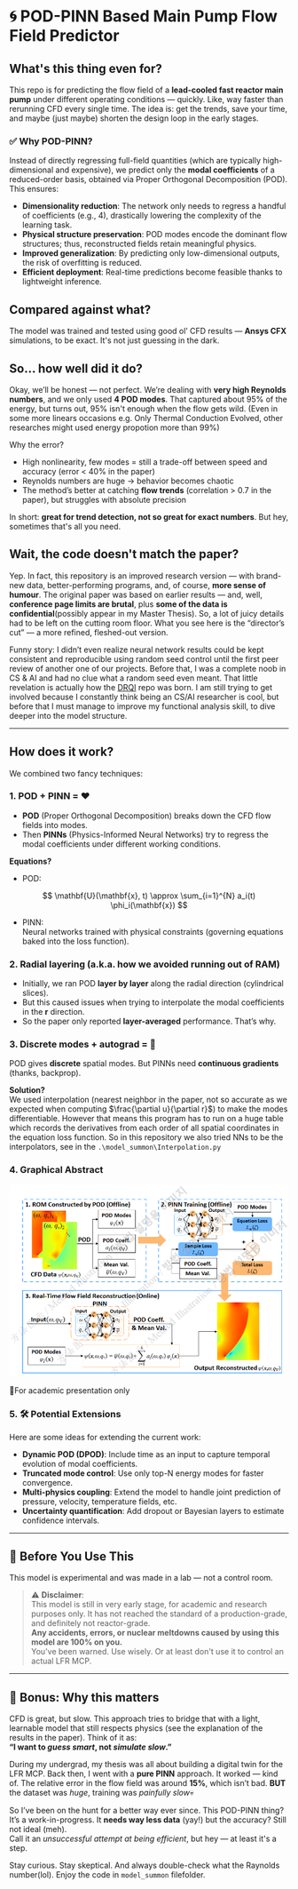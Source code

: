 # 🌀 POD-PINN Based Main Pump Flow Field Predictor

## What's this thing even for?

This repo is for predicting the flow field of a **lead-cooled fast reactor main pump** under different operating conditions — quickly. Like, way faster than rerunning CFD every single time. The idea is: get the trends, save your time, and maybe (just maybe) shorten the design loop in the early stages.


### ✅ Why POD-PINN?

Instead of directly regressing full-field quantities (which are typically high-dimensional and expensive), we predict only the **modal coefficients** of a reduced-order basis, obtained via Proper Orthogonal Decomposition (POD). This ensures:

- **Dimensionality reduction**: The network only needs to regress a handful of coefficients (e.g., 4), drastically lowering the complexity of the learning task.
- **Physical structure preservation**: POD modes encode the dominant flow structures; thus, reconstructed fields retain meaningful physics.
- **Improved generalization**: By predicting only low-dimensional outputs, the risk of overfitting is reduced.
- **Efficient deployment**: Real-time predictions become feasible thanks to lightweight inference.

## Compared against what?

The model was trained and tested using good ol’ CFD results — **Ansys CFX** simulations, to be exact. It's not just guessing in the dark.

## So... how well did it do?

Okay, we’ll be honest — not perfect. We’re dealing with **very high Reynolds numbers**, and we only used **4 POD modes**. That captured about 95% of the energy, but turns out, 95% isn't enough when the flow gets wild. (Even in some more linears occasions e.g. Only Thermal Conduction Evolved, other researches might used energy propotion more than 99%)

Why the error?  
- High nonlinearity, few modes = still a trade-off between speed and accuracy (error < 40% in the paper)
- Reynolds numbers are huge → behavior becomes chaotic  
- The method’s better at catching **flow trends** (correlation > 0.7 in the paper), but struggles with absolute precision

In short: **great for trend detection, not so great for exact numbers**. But hey, sometimes that's all you need.

## Wait, the code doesn't match the paper?

Yep. In fact, this repository is an improved research version — with brand-new data, better-performing programs, and, of course, **more sense of humour**. The original paper was based on earlier results — and, well, **conference page limits are brutal**, plus **some of the data is confidential**(possibly appear in my Master Thesis). So, a lot of juicy details had to be left on the cutting room floor. What you see here is the “director’s cut” — a more refined, fleshed-out version.

Funny story: I didn’t even realize neural network results could be kept consistent and reproducible using random seed control until the first peer review of another one of our projects. Before that, I was a complete noob in CS & AI and had no clue what a random seed even meant. That little revelation is actually how the [DRQI](https://github.com/LokimuKH19/DRQI) repo was born. I am still trying to get involved because I constantly think being an CS/AI researcher is cool, but before that I must manage to improve my functional analysis skill, to dive deeper into the model structure.

---

## How does it work?

We combined two fancy techniques:

### 1. POD + PINN = ❤️
- **POD** (Proper Orthogonal Decomposition) breaks down the CFD flow fields into modes.
- Then **PINNs** (Physics-Informed Neural Networks) try to regress the modal coefficients under different working conditions.

**Equations?**
- POD:  

$$
\mathbf{U}(\mathbf{x}, t) \approx \sum_{i=1}^{N} a_i(t) \phi_i(\mathbf{x})
$$

- PINN:  
  Neural networks trained with physical constraints (governing equations baked into the loss function).

### 2. Radial layering (a.k.a. how we avoided running out of RAM)
- Initially, we ran POD **layer by layer** along the radial direction (cylindrical slices).
- But this caused issues when trying to interpolate the modal coefficients in the **r** direction.
- So the paper only reported **layer-averaged** performance. That’s why.

### 3. Discrete modes + autograd = 🤯
POD gives **discrete** spatial modes. But PINNs need **continuous gradients** (thanks, backprop).

**Solution?**  
We used interpolation (nearest neighbor in the paper, not so accurate as we expected when computing $\frac{\partial u}{\partial r}$) to make the modes differentiable. However that means this program has to run on a huge table which records the derivatives from each order of all spatial coordinates in the equation loss function. So in this repository we also tried NNs to be the interpolators, see in the `.\model_summon\Interpolation.py`

### 4. Graphical Abstract
![Graphical Abstract](graphical_abstract.png)

📌For academic presentation only


### 5. 🛠️ Potential Extensions
Here are some ideas for extending the current work:

- **Dynamic POD (DPOD)**: Include time as an input to capture temporal evolution of modal coefficients.
- **Truncated mode control**: Use only top-N energy modes for faster convergence.
- **Multi-physics coupling**: Extend the model to handle joint prediction of pressure, velocity, temperature fields, etc.
- **Uncertainty quantification**: Add dropout or Bayesian layers to estimate confidence intervals.

---

## 📎 Before You Use This

This model is experimental and was made in a lab — not a control room.

> ⚠️ **Disclaimer**:  
> This model is still in very early stage, for academic and research purposes only. It has not reached the standard of a production-grade, and definitely not reactor-grade.  
> **Any accidents, errors, or nuclear meltdowns caused by using this model are 100% on you.**  
> You've been warned. Use wisely. Or at least don't use it to control an actual LFR MCP.

---

## 🧠 Bonus: Why this matters

CFD is great, but slow. This approach tries to bridge that with a light, learnable model that still respects physics (see the explanation of the results in the paper). Think of it as:  
**“I want to *guess smart*, not *simulate slow*.”**

During my undergrad, my thesis was all about building a digital twin for the LFR MCP. Back then, I went with a **pure PINN** approach. It worked — kind of. The relative error in the flow field was around **15%**, which isn’t bad.  **BUT** the dataset was *huge*, training was *painfully slow*💀

So I’ve been on the hunt for a better way ever since. This POD-PINN thing?  
It’s a work-in-progress. It **needs way less data** (yay!) but the accuracy? Still not ideal (meh).  
Call it an *unsuccessful attempt at being efficient*, but hey — at least it's a step.

Stay curious. Stay skeptical. And always double-check what the Raynolds number(lol). Enjoy the code in `model_summon` filefolder.
